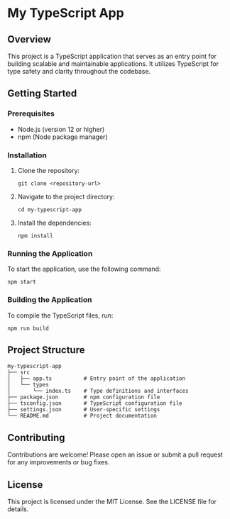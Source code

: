 # My TypeScript App

## Overview
This project is a TypeScript application that serves as an entry point for building scalable and maintainable applications. It utilizes TypeScript for type safety and clarity throughout the codebase.

## Getting Started

### Prerequisites
- Node.js (version 12 or higher)
- npm (Node package manager)

### Installation
1. Clone the repository:
   ```
   git clone <repository-url>
   ```
2. Navigate to the project directory:
   ```
   cd my-typescript-app
   ```
3. Install the dependencies:
   ```
   npm install
   ```

### Running the Application
To start the application, use the following command:
```
npm start
```

### Building the Application
To compile the TypeScript files, run:
```
npm run build
```

## Project Structure
```
my-typescript-app
├── src
│   ├── app.ts          # Entry point of the application
│   └── types
│       └── index.ts    # Type definitions and interfaces
├── package.json        # npm configuration file
├── tsconfig.json       # TypeScript configuration file
├── settings.json       # User-specific settings
└── README.md           # Project documentation
```

## Contributing
Contributions are welcome! Please open an issue or submit a pull request for any improvements or bug fixes.

## License
This project is licensed under the MIT License. See the LICENSE file for details.